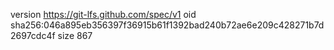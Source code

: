 version https://git-lfs.github.com/spec/v1
oid sha256:046a895eb356397f36915b61f1392bad240b72ae6e209c428271b7d2697cdc4f
size 867
